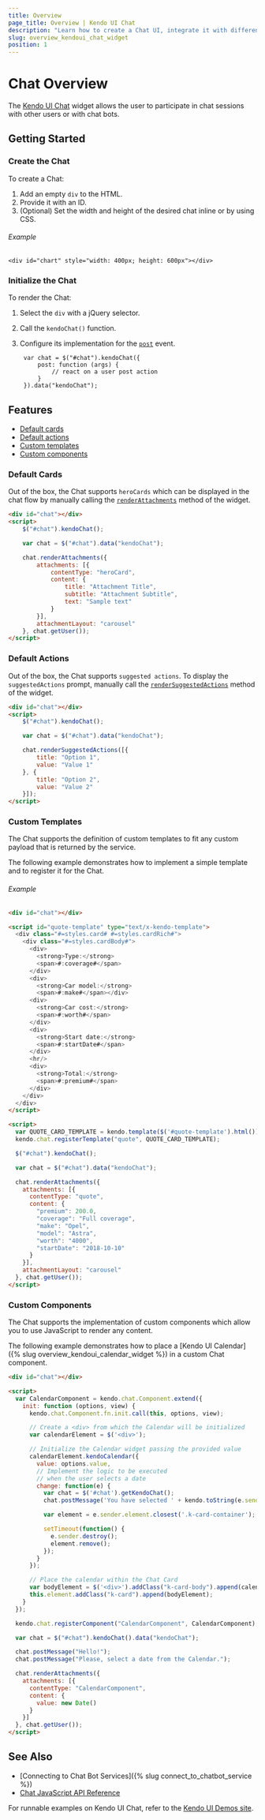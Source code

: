 ```yaml
---
title: Overview
page_title: Overview | Kendo UI Chat
description: "Learn how to create a Chat UI, integrate it with different frameworks and configure its templates."
slug: overview_kendoui_chat_widget
position: 1
---
```


# Chat Overview

The [Kendo UI Chat](http://demos.telerik.com/kendo-ui/chat/index) widget allows the user to participate in chat sessions with other users or with chat bots.

## Getting Started

### Create the Chat

To create a Chat:

1. Add an empty `div` to the HTML.
1. Provide it with an ID.
1. (Optional) Set the width and height of the desired chat inline or by using CSS.

###### Example

	<div id="chart" style="width: 400px; height: 600px"></div>


### Initialize the Chat

To render the Chat:

1. Select the `div` with a jQuery selector.
1. Call the `kendoChat()` function.
1. Configure its implementation for the [`post`](/api/javascript/ui/chat/events/post) event.

        var chat = $("#chat").kendoChat({
    		post: function (args) {
    			// react on a user post action
    		}
    	}).data("kendoChat");

## Features

* [Default cards](#default-cards)
* [Default actions](#default-actions)
* [Custom templates](#custom-templates)
* [Custom components](#custom-components)

### Default Cards

Out of the box, the Chat supports `heroCards` which can be displayed in the chat flow by manually calling the [`renderAttachments`](/api/javascript/ui/chat/methods/renderattachments) method of the widget.

```html
<div id="chat"></div>
<script>
	$("#chat").kendoChat();

	var chat = $("#chat").data("kendoChat");

	chat.renderAttachments({
		attachments: [{
			contentType: "heroCard",
			content: {
				title: "Attachment Title",
				subtitle: "Attachment Subtitle",
				text: "Sample text"
			}
		}],
		attachmentLayout: "carousel"
	}, chat.getUser());
</script>
```

### Default Actions

Out of the box, the Chat supports `suggested actions`. To display the `suggestedActions` prompt, manually call the [`renderSuggestedActions`](/api/javascript/ui/chat/methods/rendersuggestedactions) method of the widget.

```html
<div id="chat"></div>
<script>
	$("#chat").kendoChat();

	var chat = $("#chat").data("kendoChat");

	chat.renderSuggestedActions([{
		title: "Option 1",
		value: "Value 1"
	}, {
		title: "Option 2",
		value: "Value 2"
	}]);
</script>
```

### Custom Templates

The Chat supports the definition of custom templates to fit any custom payload that is returned by the service.

The following example demonstrates how to implement a simple template and to register it for the Chat.

###### Example

```html
<div id="chat"></div>

<script id="quote-template" type="text/x-kendo-template">
  <div class="#=styles.card# #=styles.cardRich#">
	<div class="#=styles.cardBody#">
	  <div>
		<strong>Type:</strong>
		<span>#:coverage#</span>
	  </div>
	  <div>
		<strong>Car model:</strong>
		<span>#:make#</span></div>
	  <div>
		<strong>Car cost:</strong>
		<span>#:worth#</span>
	  </div>
	  <div>
		<strong>Start date:</strong>
		<span>#:startDate#</span>
	  </div>
	  <hr/>
	  <div>
		<strong>Total:</strong>
		<span>#:premium#</span>
	  </div>
	</div>
  </div>
</script>

<script>
  var QUOTE_CARD_TEMPLATE = kendo.template($('#quote-template').html());
  kendo.chat.registerTemplate("quote", QUOTE_CARD_TEMPLATE);

  $("#chat").kendoChat();

  var chat = $("#chat").data("kendoChat");

  chat.renderAttachments({
	attachments: [{
	  contentType: "quote",
	  content: {
		"premium": 200.0,
		"coverage": "Full coverage",
		"make": "Opel",
		"model": "Astra",
		"worth": "4000",
		"startDate": "2018-10-10"
	  }
	}],
	attachmentLayout: "carousel"
  }, chat.getUser());
</script>
```

### Custom Components

The Chat supports the implementation of custom components which allow you to use JavaScript to render any content.

The following example demonstrates how to place a [Kendo UI Calendar]({% slug overview_kendoui_calendar_widget %}) in a custom Chat component.

```html
<div id="chat"></div>

<script>
  var CalendarComponent = kendo.chat.Component.extend({
	init: function (options, view) {
	  kendo.chat.Component.fn.init.call(this, options, view);

	  // Create a <div> from which the Calendar will be initialized
	  var calendarElement = $('<div>');

	  // Initialize the Calendar widget passing the provided value
	  calendarElement.kendoCalendar({
		value: options.value,
		// Implement the logic to be executed
		// when the user selects a date
		change: function(e) {
		  var chat = $('#chat').getKendoChat();
		  chat.postMessage('You have selected ' + kendo.toString(e.sender.value(), 'D') + '!');

		  var element = e.sender.element.closest('.k-card-container');

		  setTimeout(function() {
			e.sender.destroy();
			element.remove();
		  });
		}
	  });

	  // Place the calendar within the Chat Card
	  var bodyElement = $('<div>').addClass("k-card-body").append(calendarElement);
	  this.element.addClass("k-card").append(bodyElement);
	}
  });

  kendo.chat.registerComponent("CalendarComponent", CalendarComponent);

  var chat = $("#chat").kendoChat().data("kendoChat");

  chat.postMessage("Hello!");
  chat.postMessage("Please, select a date from the Calendar.");

  chat.renderAttachments({
	attachments: [{
	  contentType: "CalendarComponent",
	  content: {
		value: new Date()
	  }
	}]
  }, chat.getUser());
</script>
```

## See Also

* [Connecting to Chat Bot Services]({% slug connect_to_chatbot_service %})
* [Chat JavaScript API Reference](/api/javascript/ui/chat)

For runnable examples on Kendo UI Chat, refer to the [Kendo UI Demos site](http://demos.telerik.com/kendo-ui/chat/index).

